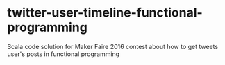 # twitter-user-timeline-functional-programming
Scala code solution for Maker Faire 2016 contest about how to get tweets user's posts in functional programming

